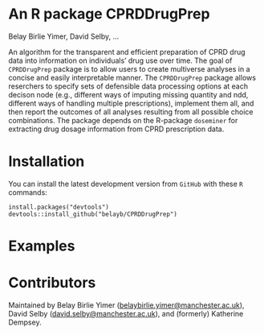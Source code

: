 # An R package CPRDDrugPrep
Belay Birlie Yimer, David Selby, ...

An algorithm for the transparent and efficient preparation of CPRD drug data into information on individuals’ drug use over time. 
The goal of `CPRDDrugPrep` package is to allow users to create multiverse analyses in a concise and easily interpretable manner. The `CPRDDrugPrep` package allows reserchers to specify sets of defensible data processing options at each decison node (e.g., different ways of imputing missing quantity and ndd, 
different ways of handling multiple prescriptions), implement them all, and then report the outcomes of all analyses resulting from all possible choice combinations. 
The package depends on the R-package `doseminer` for extracting drug dosage information from CPRD prescription data.

# Installation
You can install the latest development version from `GitHub` with these `R` commands:

```
install.packages("devtools")
devtools::install_github("belayb/CPRDDrugPrep")
```
# Examples

# Contributors
Maintained by Belay Birlie Yimer (belaybirlie.yimer@manchester.ac.uk), David Selby (david.selby@manchester.ac.uk), and (formerly) Katherine Dempsey.
